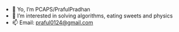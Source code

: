 - 👋 Yo, I’m PCAPS/PrafulPradhan
- 👀 I’m interested in solving algorithms, eating sweets and physics
- 📫 Email: praful0124@gmail.com

<!---
PrafulPradhan/PrafulPradhan is a ✨ special ✨ repository because its `README.md` (this file) appears on your GitHub profile.
You can click the Preview link to take a look at your changes.
--->
